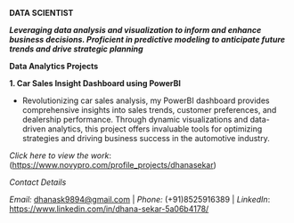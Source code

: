 
**DATA SCIENTIST**

**_Leveraging data analysis and visualization to inform and enhance business decisions. 
Proficient in predictive modeling to anticipate future trends and drive strategic planning_**


**Data Analytics Projects**

**1. Car Sales Insight Dashboard using PowerBI**

* Revolutionizing car sales analysis, my PowerBI dashboard provides comprehensive insights into sales trends, customer preferences, and dealership performance. Through dynamic visualizations and data-driven analytics, this project offers invaluable tools for optimizing strategies and driving business success in the automotive industry.
   
_Click here to view the work_: (https://www.novypro.com/profile_projects/dhanasekar)




_Contact Details_

_Email:_ dhanask9894@gmail.com | _Phone:_ (+91)8525916389 | _LinkedIn_: https://www.linkedin.com/in/dhana-sekar-5a06b4178/




